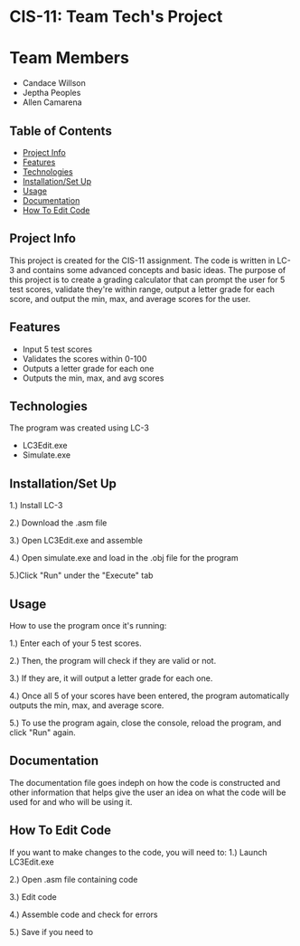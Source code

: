 # CIS-11: Team Tech's Project
# Team Members
* Candace Willson
* Jeptha Peoples
* Allen Camarena
## Table of Contents
* [Project Info](#ProjectInfo)
* [Features](#Features)
* [Technologies](#Technologies)
* [Installation/Set Up](#Installation/SetUp)
* [Usage](#Usage)
* [Documentation](#Documentation)
* [How To Edit Code](Howtoeditcode)

## Project Info
This project is created for the CIS-11 assignment. The code is written in LC-3 and contains some advanced concepts and basic ideas. The purpose of this project is to create a grading calculator that can prompt the user for 5 test scores, validate they're within range, output a letter grade for each score, and output the min, max, and average scores for the user.

## Features
* Input 5 test scores
* Validates the scores within 0-100
* Outputs a letter grade for each one
* Outputs the min, max, and avg scores
  
## Technologies
The program was created using LC-3
* LC3Edit.exe
* Simulate.exe

## Installation/Set Up
1.) Install LC-3

2.) Download the .asm file

3.) Open LC3Edit.exe and assemble

4.) Open simulate.exe and load in the .obj file for the program

5.)Click "Run" under the "Execute" tab

## Usage
How to use the program once it's running:

1.) Enter each of your 5 test scores.

2.) Then, the program will check if they are valid or not.

3.) If they are, it will output a letter grade for each one.

4.) Once all 5 of your scores have been entered, the program automatically outputs the min, max, and average score.

5.) To use the program again, close the console, reload the program, and click "Run" again.

## Documentation
The documentation file goes indeph on how the code is constructed and other information that helps give the user an idea on what the code will be used for and who will be using it.

## How To Edit Code
If you want to make changes to the code, you will need to:
1.) Launch LC3Edit.exe

2.) Open .asm file containing code

3.) Edit code

4.) Assemble code and check for errors

5.) Save if you need to
